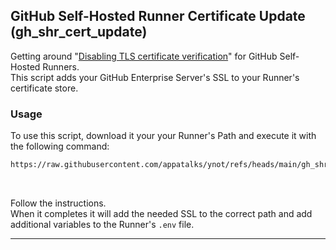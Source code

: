 ## GitHub Self-Hosted Runner Certificate Update (gh_shr_cert_update)
Getting around "[Disabling TLS certificate verification](https://docs.github.com/en/actions/hosting-your-own-runners/managing-self-hosted-runners/monitoring-and-troubleshooting-self-hosted-runners#disabling-tls-certificate-verification)" for GitHub Self-Hosted Runners. <br>
This script adds your GitHub Enterprise Server's SSL to your Runner's certificate store.

### Usage

To use this script, download it your your Runner's Path and execute it with the following command:

```bash
https://raw.githubusercontent.com/appatalks/ynot/refs/heads/main/gh_shr_cert_update/add_certificate.sh -O add_certificate.sh; chmod +x add_certificate.sh; sudo bash add_certificate.sh
```

<br>

Follow the instructions. <br> When it completes it will add the needed SSL to the correct path and add additional variables to the Runner's ```.env``` file.

----

